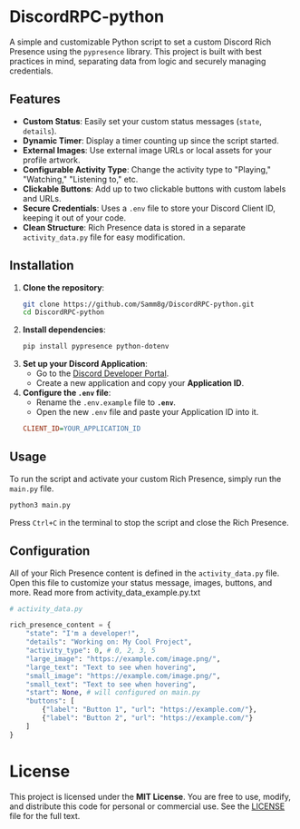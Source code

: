 # DiscordRPC-python

A simple and customizable Python script to set a custom Discord Rich Presence using the `pypresence` library.
This project is built with best practices in mind, separating data from logic and securely managing credentials.

## Features

  * **Custom Status**: Easily set your custom status messages (`state`, `details`).
  * **Dynamic Timer**: Display a timer counting up since the script started.
  * **External Images**: Use external image URLs or local assets for your profile artwork.
  * **Configurable Activity Type**: Change the activity type to "Playing," "Watching," "Listening to," etc.
  * **Clickable Buttons**: Add up to two clickable buttons with custom labels and URLs.
  * **Secure Credentials**: Uses a `.env` file to store your Discord Client ID, keeping it out of your code.
  * **Clean Structure**: Rich Presence data is stored in a separate `activity_data.py` file for easy modification.

## Installation

1.  **Clone the repository**:
    ```bash
    git clone https://github.com/Samm8g/DiscordRPC-python.git
    cd DiscordRPC-python
    ```
2.  **Install dependencies**:
    ```bash
    pip install pypresence python-dotenv
    ```
3.  **Set up your Discord Application**:
      * Go to the [Discord Developer Portal](https://discord.com/developers/applications).
      * Create a new application and copy your **Application ID**.
4.  **Configure the `.env` file**:
      * Rename the `.env.example` file to **`.env`**.
      * Open the new `.env` file and paste your Application ID into it.
    ```ini
    CLIENT_ID=YOUR_APPLICATION_ID
    ```

## Usage

To run the script and activate your custom Rich Presence, simply run the `main.py` file.

```bash
python3 main.py
```

Press `Ctrl+C` in the terminal to stop the script and close the Rich Presence.

## Configuration

All of your Rich Presence content is defined in the `activity_data.py` file.
Open this file to customize your status message, images, buttons, and more.
Read more from activity_data_example.py.txt

```python
# activity_data.py

rich_presence_content = {
    "state": "I'm a developer!",
    "details": "Working on: My Cool Project",
    "activity_type": 0, # 0, 2, 3, 5
    "large_image": "https://example.com/image.png/",
    "large_text": "Text to see when hovering",
    "small_image": "https://example.com/image.png/",
    "small_text": "Text to see when hovering",
    "start": None, # will configured on main.py
    "buttons": [
        {"label": "Button 1", "url": "https://example.com/"},
        {"label": "Button 2", "url": "https://example.com/"}
    ]
}
```

# License
This project is licensed under the **MIT License**. You are free to use, modify, and distribute this code for personal or commercial use. See the [LICENSE](LICENSE) file for the full text.
